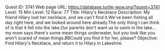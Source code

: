 Quest ID: 3741
Web page URL: https://database.turtle-wow.org/?quest=3741
Level: 15
Min Level: 12
Race: 77
Title: Hilary's Necklace
Description: My friend Hilary lost her necklace, and we can't find it.We've been fishing all day right here, and we looked around here already.The only thing I can think of is that it fell into the lake.Our parents don't want us to swim in the lake... my mom says there's some mean things underwater, but you look like you aren't scared of mean things.$B$BCould you find it for her, please?
Objective: Find Hilary's Necklace, and return it to Hilary in Lakeshire.
